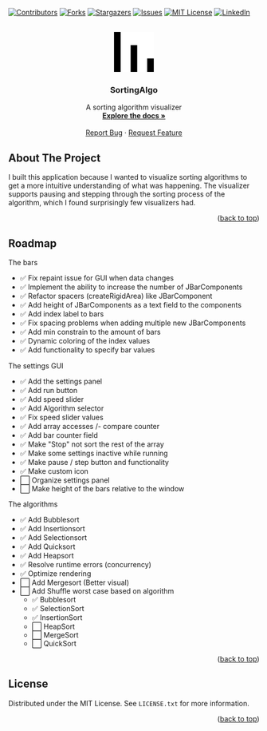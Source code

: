 <div id="top"></div>

[![Contributors][contributors-shield]][contributors-url]
[![Forks][forks-shield]][forks-url]
[![Stargazers][stars-shield]][stars-url]
[![Issues][issues-shield]][issues-url]
[![MIT License][license-shield]][license-url]
[![LinkedIn][linkedin-shield]][linkedin-url]

<!-- PROJECT LOGO -->
<br />
<div align="center">

  <img src="src/main/java/sortingalgo/resources/sorting_icon.png" width="80" height="80">

  <h3 align="center">
    SortingAlgo
  </h3>

  <p align="center">
    A sorting algorithm visualizer
    <br />
    <a href="https://github.com/chrkj/SortingAlgo"><strong>Explore the docs »</strong></a>
    <br />
    <br />
    <a href="https://github.com/chrkj/SortingAlgo/issues">Report Bug</a>
    ·
    <a href="https://github.com/chrkj/SortingAlgo/issues">Request Feature</a>

  </p>
</div>

<!-- ABOUT THE PROJECT -->
## About The Project
I built this application because I wanted to visualize sorting algorithms to get a more intuitive understanding
of what was happening. The visualizer supports pausing and stepping through the sorting process of the algorithm, which
I found surprisingly few visualizers had.

<p align="right">(<a href="#top">back to top</a>)</p>

<!-- ROADMAP -->
## Roadmap
The bars
- ✅ Fix repaint issue for GUI when data changes
- ✅ Implement the ability to increase the number of JBarComponents
- ✅ Refactor spacers (createRigidArea) like JBarComponent
- ✅ Add height of JBarComponents as a text field to the components
- ✅ Add index label to bars
- ✅ Fix spacing problems when adding multiple new JBarComponents
- ✅ Add min constrain to the amount of bars
- ✅ Dynamic coloring of the index values
- ✅ Add functionality to specify bar values

The settings GUI
- ✅ Add the settings panel
- ✅ Add run button
- ✅ Add speed slider
- ✅ Add Algorithm selector
- ✅ Fix speed slider values
- ✅ Add array accesses /- compare counter
- ✅ Add bar counter field
- ✅ Make "Stop" not sort the rest of the array
- ✅ Make some settings inactive while running
- ✅ Make pause / step button and functionality
- ✅ Make custom icon
- ⬜ Organize settings panel
- ⬜ Make height of the bars relative to the window

The algorithms
- ✅ Add Bubblesort
- ✅ Add Insertionsort
- ✅ Add Selectionsort
- ✅ Add Quicksort
- ✅ Add Heapsort
- ✅ Resolve runtime errors (concurrency)
- ✅ Optimize rendering
- ⬜ Add Mergesort (Better visual)
- ⬜ Add Shuffle worst case based on algorithm
    - ✅ Bubblesort
    - ✅ SelectionSort
    - ✅ InsertionSort
    - ⬜ HeapSort
    - ⬜ MergeSort
    - ⬜ QuickSort

<p align="right">(<a href="#top">back to top</a>)</p>

<!-- LICENSE -->
## License

Distributed under the MIT License. See `LICENSE.txt` for more information.

<p align="right">(<a href="#top">back to top</a>)</p>

<!-- MARKDOWN LINKS & IMAGES -->
[contributors-shield]: https://img.shields.io/github/contributors/chrkj/SortingAlgo.svg?style=for-the-badge
[contributors-url]: https://github.com/chrkj/SortingAlgo/graphs/contributors

[forks-shield]: https://img.shields.io/github/forks/chrkj/SortingAlgo.svg?style=for-the-badge
[forks-url]: https://github.com/chrkj/SortingAlgo/network/members

[stars-shield]: https://img.shields.io/github/stars/chrkj/SortingAlgo.svg?style=for-the-badge
[stars-url]: https://github.com/chrkj/SortingAlgo/stargazers

[issues-shield]: https://img.shields.io/github/issues/chrkj/SortingAlgo.svg?style=for-the-badge
[issues-url]: https://github.com/chrkj/SortingAlgo/issues

[license-shield]: https://img.shields.io/github/license/chrkj/SortingAlgo.svg?style=for-the-badge
[license-url]: https://github.com/chrkj/SortingAlgo/blob/master/LICENSE


[linkedin-shield]: https://img.shields.io/badge/-LinkedIn-black.svg?style=for-the-badge&logo=linkedin&colorB=555
[linkedin-url]: https://www.linkedin.com/in/christian-kjaer/
